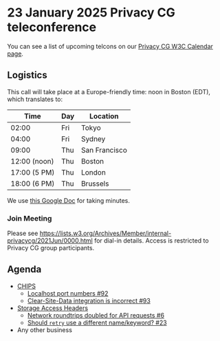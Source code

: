 # 23 January 2025 Privacy CG teleconference

You can see a list of upcoming telcons on our [Privacy CG W3C Calendar page](https://www.w3.org/groups/cg/privacycg/calendar).

## Logistics

This call will take place at a Europe-friendly time: noon in Boston (EDT), which translates to:

| Time         | Day | Location      |
| ------------ | --- | ------------- |
| 02:00        | Fri | Tokyo         |
| 04:00        | Fri | Sydney        |
| 09:00        | Thu | San Francisco |
| 12:00 (noon) | Thu | Boston        |
| 17:00 (5 PM) | Thu | London        |
| 18:00 (6 PM) | Thu | Brussels      |

We use [this Google Doc](https://docs.google.com/document/d/1qt6xBGLXC2z1YFZXGeRlcWedF648jY16wJiwwgjfbdA/edit) for taking minutes.

### Join Meeting

Please see https://lists.w3.org/Archives/Member/internal-privacycg/2021Jun/0000.html for dial-in details. Access is restricted to Privacy CG group participants.

## Agenda
* [CHIPS](https://github.com/privacycg/CHIPS)
  * [Localhost port numbers #92](https://github.com/privacycg/CHIPS/issues/92)
  * [Clear-Site-Data integration is incorrect #93](https://github.com/privacycg/CHIPS/issues/93)
* [Storage Access Headers](https://github.com/privacycg/storage-access-headers)
  * [Network roundtrips doubled for API requests #6](https://github.com/privacycg/storage-access-headers/issues/6)
  * [Should `retry` use a different name/keyword? #23](https://github.com/privacycg/storage-access-headers/issues/23)
* Any other business
